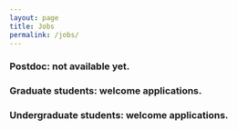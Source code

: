 ```yaml
---
layout: page
title: Jobs
permalink: /jobs/
---
```



<style>

/* set common properties for multiple CSS classes all at once */
.centerAlign, .leftAlign, .rightAlign {
    width:60%;
}

/* Now set the specific properties for each class individually */

/* Create a CSS class to style images to center-align */
.centerAlign
{
    display:block;
    float:none;
    /* Set both the left and right margins to `auto` to cause the image to be centered. */
    margin-left:auto;
    margin-right:auto;
}

/* Create a CSS class to style images to left-align, or "float left" */
.leftAlign
{
    display:inline-block;
    float:left;
    /* provide a 15 pixel gap between the image and the text to its right */
    margin-right:35px;
}

/* Create a CSS class to style images to right-align, or "float right" */
.rightAlign
{
    display:inline-block;
    float:right;
    /* provide a 15 pixel gap between the image and the text to its left */
    margin-left:25px;
}

/* custom CSS class to set a predefined "small" size for an image */
.small
{
    width:20%;
    /* set any other properties, as desired, inside this class too */
}

</style>



### Postdoc: not available yet.
### Graduate students: welcome applications.
### Undergraduate students: welcome applications.

